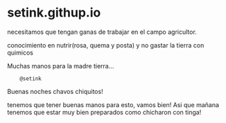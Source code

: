 # setink.githup.io

necesitamos que tengan ganas de trabajar en el campo agricultor.

conocimiento en nutrir(rosa, quema y posta) y no gastar la tierra con quimicos 

Muchas manos para la madre tierra... 

        @setink

Buenas noches chavos chiquitos!

tenemos que tener buenas manos para esto, vamos bien!
Asi que mañana tenemos que estar muy bien preparados como chicharon con tinga!
